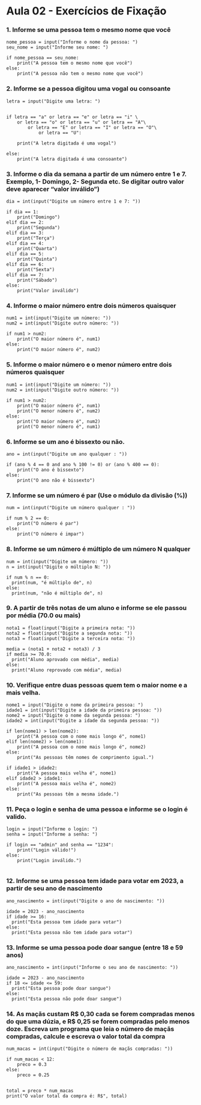 # Aula 02 - Exercícios de Fixação

### 1. Informe se uma pessoa tem o mesmo nome que você
```
nome_pessoa = input("Informe o nome da pessoa: ")
seu_nome = input("Informe seu nome: ")

if nome_pessoa == seu_nome:
    print("A pessoa tem o mesmo nome que você")
else:
    print("A pessoa não tem o mesmo nome que você")

```

### 2. Informe se a pessoa digitou uma vogal ou consoante
```
letra = input("Digite uma letra: ")


if letra == "a" or letra == "e" or letra == "i" \
	or letra == "o" or letra == "u" or letra == "A"\
		or letra == "E" or letra == "I" or letra == "O"\
			or letra == "U":
    
    print("A letra digitada é uma vogal")

else:
    print("A letra digitada é uma consoante")

```

### 3. Informe o dia da semana a partir de um número entre 1 e 7. Exemplo, 1- Domingo, 2- Segunda etc. Se digitar outro valor deve aparecer “valor inválido”)
```
dia = int(input("Digite um número entre 1 e 7: "))

if dia == 1:
    print("Domingo")
elif dia == 2:
    print("Segunda")
elif dia == 3:
    print("Terça")
elif dia == 4:
    print("Quarta")
elif dia == 5:
    print("Quinta")
elif dia == 6:
    print("Sexta")
elif dia == 7:
    print("Sábado")
else:
    print("Valor inválido")
```

### 4. Informe o maior número entre dois números quaisquer
```
num1 = int(input("Digite um número: "))
num2 = int(input("Digite outro número: "))

if num1 > num2:
    print("O maior número é", num1)
else:
    print("O maior número é", num2)
```

### 5. Informe o maior número e o menor número entre dois números quaisquer
```
num1 = int(input("Digite um número: "))
num2 = int(input("Digite outro número: "))

if num1 > num2:
    print("O maior número é", num1)
    print("O menor número é", num2)
else:
    print("O maior número é", num2)
    print("O menor número é", num1)
```

### 6. Informe se um ano é bissexto ou não.
```
ano = int(input("Digite um ano qualquer : "))

if (ano % 4 == 0 and ano % 100 != 0) or (ano % 400 == 0):
    print("O ano é bissexto")
else:
    print("O ano não é bissexto")
```

### 7. Informe se um número é par (Use o módulo da divisão (%))
```
num = int(input("Digite um número qualquer : "))

if num % 2 == 0:
    print("O número é par")
else:
    print("O número é impar")
```

### 8. Informe se um número é múltiplo de um número N qualquer
```
num = int(input("Digite um número: "))
n = int(input("Digite o múltiplo N: "))

if num % n == 0:
  print(num, "é múltiplo de", n)
else:
  print(num, "não é múltiplo de", n)
```

### 9. A partir de três notas de um aluno e informe se ele passou por média (70.0 ou mais)
```
nota1 = float(input("Digite a primeira nota: "))
nota2 = float(input("Digite a segunda nota: "))
nota3 = float(input("Digite a terceira nota: "))

media = (nota1 + nota2 + nota3) / 3
if media >= 70.0:
  print("Aluno aprovado com média", media)
else:
  print("Aluno reprovado com média", media)
```

### 10. Verifique entre duas pessoas quem tem o maior nome e a mais velha.
```
nome1 = input("Digite o nome da primeira pessoa: ")
idade1 = int(input("Digite a idade da primeira pessoa: "))
nome2 = input("Digite o nome da segunda pessoa: ")
idade2 = int(input("Digite a idade da segunda pessoa: "))

if len(nome1) > len(nome2):
    print("A pessoa com o nome mais longo é", nome1)
elif len(nome2) > len(nome1):
    print("A pessoa com o nome mais longo é", nome2)
else:
    print("As pessoas têm nomes de comprimento igual.")

if idade1 > idade2:
    print("A pessoa mais velha é", nome1)
elif idade2 > idade1:
    print("A pessoa mais velha é", nome2)
else:
    print("As pessoas têm a mesma idade.")

```

### 11. Peça o login e senha de uma pessoa e informe se o login é valido.
```
login = input("Informe o login: ")
senha = input("Informe a senha: ")

if login == "admin" and senha == "1234":
    print("Login válido!")
else:
    print("Login inválido.")
    
```

### 12. Informe se uma pessoa tem idade para votar em 2023, a partir de seu ano de nascimento
```
ano_nascimento = int(input("Digite o ano de nascimento: "))

idade = 2023 - ano_nascimento
if idade >= 16:
  print("Esta pessoa tem idade para votar")
else:
  print("Esta pessoa não tem idade para votar")
```

### 13. Informe se uma pessoa pode doar sangue (entre 18 e 59 anos)
```
ano_nascimento = int(input("Informe o seu ano de nascimento: "))

idade = 2023 - ano_nascimento
if 18 <= idade <= 59:
  print("Esta pessoa pode doar sangue")
else:
  print("Esta pessoa não pode doar sangue")
```

### 14. As maçãs custam R$ 0,30 cada se forem compradas menos do que uma dúzia, e R$ 0,25 se forem compradas pelo menos doze. Escreva um programa que leia o número de maçãs compradas, calcule e escreva o valor total da compra
```
num_macas = int(input("Digite o número de maçãs compradas: "))

if num_macas < 12:
	preco = 0.3 
else:
	preco = 0.25
	
	
total = preco * num_macas
print("O valor total da compra é: R$", total)
```


